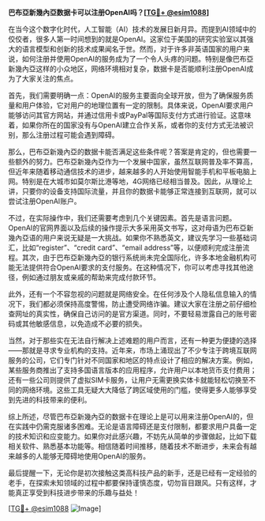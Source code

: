**巴布亞新幾內亞数据卡可以注册OpenAI吗？[[TG💪+ @esim1088](https://t.me/s/esim1088)]**

在当今这个数字化时代，人工智能（AI）技术的发展日新月异。而提到AI领域中的佼佼者，很多人第一时间想到的就是OpenAI。这家位于美国的研究实验室以其强大的语言模型和创新的技术成果闻名于世。然而，对于许多非英语国家的用户来说，如何注册并使用OpenAI的服务成为了一个令人头疼的问题。特别是像巴布亞新幾內亞这样的小众地区，网络环境相对复杂，数据卡是否能顺利注册OpenAI成为了大家关注的焦点。

首先，我们需要明确一点：OpenAI的服务主要面向全球开放，但为了确保服务质量和用户体验，它对用户的地理位置有一定的限制。具体来说，OpenAI要求用户能够访问其官方网站，并通过信用卡或PayPal等国际支付方式进行验证。这意味着，如果你所在的国家没有与OpenAI建立合作关系，或者你的支付方式无法被识别，那么注册过程可能会遇到障碍。

那么，巴布亞新幾內亞的数据卡能否满足这些条件呢？答案是肯定的，但也需要一些额外的努力。巴布亞新幾內亞作为一个发展中国家，虽然互联网普及率不算高，但近年来随着移动通信技术的进步，越来越多的人开始使用智能手机和平板电脑上网。特别是在大城市如莫尔斯比港等地，4G网络已经相当普及。因此，从理论上讲，只要你的设备支持国际流量，并且你的数据卡能够正常连接到互联网，就可以尝试注册OpenAI账户。

不过，在实际操作中，我们还需要考虑到几个关键因素。首先是语言问题。OpenAI的官网界面以及后续的操作提示大多采用英文书写，这对母语为巴布亞新幾內亞语的用户来说无疑是一大挑战。如果你不熟悉英文，建议先学习一些基础词汇，比如“register”、“credit card”、“email address”等，以便顺利完成注册流程。其次，由于巴布亞新幾內亞的银行系统尚未完全国际化，许多本地金融机构可能无法提供符合OpenAI要求的支付服务。在这种情况下，你可以考虑寻找其他途径，例如通过朋友或亲戚的帮助来完成付款环节。

此外，还有一个不容忽视的问题就是网络安全。在任何涉及个人隐私信息输入的情况下，我们都必须保持高度警惕，防止遭受网络诈骗。建议大家在注册之前仔细检查网址的真实性，确保自己访问的是官方渠道。同时，不要轻易泄露自己的账号密码或其他敏感信息，以免造成不必要的损失。

当然，对于那些实在无法自行解决上述难题的用户而言，还有一种更为便捷的选择——那就是寻求专业机构的支持。近年来，市场上涌现出了不少专注于跨境互联网服务的公司，它们专门针对不同国家和地区的特点设计了相应的解决方案。例如，某些服务商推出了支持多国语言版本的应用程序，允许用户以本地货币支付费用；还有一些公司则提供了虚拟SIM卡服务，让用户无需更换实体卡就能轻松切换至不同的网络环境。这些工具无疑大大降低了跨区域使用的门槛，使得更多人能够享受到先进的科技带来的便利。

综上所述，尽管巴布亞新幾內亞的数据卡在理论上是可以用来注册OpenAI的，但在实践中仍需克服诸多困难。无论是语言障碍还是支付限制，都要求用户具备一定的技术知识和应变能力。如果你对此感兴趣，不妨先从简单的步骤做起，比如下载相关软件、熟悉基本功能等。相信随着时间推移，随着技术不断进步，未来会有越来越多的人能够无障碍地使用OpenAI的服务。

最后提醒一下，无论你是初次接触这类高科技产品的新手，还是已经有一定经验的老手，在探索未知领域的过程中都要保持谨慎态度，切勿盲目跟风。只有这样，才能真正享受到科技进步带来的乐趣与益处！

[[TG💪+ @esim1088](https://t.me/s/esim1088) ![Image](https://i.postimg.cc/4NQfJmqS/Snipaste-2025-05-13-00-14-12.png)]